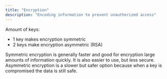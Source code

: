 ```yaml
---
title: "Encryption"
description: "Encoding information to prevent unauthorized access"
---
```


Amount of keys:

* 1 key makes encryption symmetric
* 2 keys make encryption asymmetric (RSA)

Symmetric encryption is generally faster and good for encryption large amounts
of information quickly. It is also easier to use, but less secure. Asymmetric
encryption is a slower but safer option because when a key is compromised the
data is still safe.
